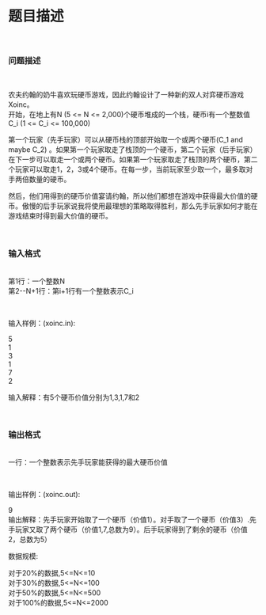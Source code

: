 # 题目描述


<p>
<br/>
</p>
<h3>
问题描述
</h3>
<p>
<br/>
</p>
<p>
农夫约翰的奶牛喜欢玩硬币游戏，因此约翰设计了一种新的双人对弈硬币游戏Xoinc。<br/>
开始，在地上有N (5 &lt;= N &lt;= 2,000)个硬币堆成的一个栈，硬币i有一个整数值C_i (1 &lt;= C_i &lt;= 100,000)
</p>
<p>
第一个玩家（先手玩家）可以从硬币栈的顶部开始取一个或两个硬币(C_1 and maybe C_2) 。如果第一个玩家取走了栈顶的一个硬币，第二个玩家（后手玩家）在下一步可以取走一个或两个硬币。如果第一个玩家取走了栈顶的两个硬币，第二个玩家可以取走1，2，3或4个硬币。在每一步，当前玩家至少取一个，最多取对手两倍数量的硬币。
</p>
<p>
然后，他们用得到的硬币价值宴请约翰，所以他们都想在游戏中获得最大价值的硬币。傲慢的后手玩家说我将使用最理想的策略取得胜利，那么先手玩家如何才能在游戏结束时得到最大价值的硬币。
</p>
<p>
<br/>
</p>
<h3>
输入格式
</h3>
<br/>
第1行：一个整数N<br/>
第2--N+1行：第i+1行有一个整数表示C_i
<p>
<br/>
</p>
<p>
输入样例：(xoinc.in):
</p>
<p>
5<br/>
1<br/>
3<br/>
1<br/>
7<br/>
2
</p>
<p>
输入解释：有5个硬币价值分别为1,3,1,7和2
</p>
<p>
<br/>
</p>
<h3>
输出格式
</h3>
<br/>
一行：一个整数表示先手玩家能获得的最大硬币价值
<p>
<br/>
</p>
<p>
输出样例：(xoinc.out):
</p>
<p>
9<br/>
输出解释：先手玩家开始取了一个硬币（价值1）。对手取了一个硬币（价值3）.先手玩家又取了两个硬币（价值1,7,总数为9）。后手玩家得到了剩余的硬币（价值2，总数为5）
</p>
<p>
数据规模:
</p>
<p>
对于20%的数据,5&lt;=N&lt;=10<br/>
对于30%的数据,5&lt;=N&lt;=100<br/>
对于50%的数据,5&lt;=N&lt;=500<br/>
对于100%的数据,5&lt;=N&lt;=2000<br/>
 
</p>

